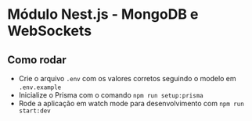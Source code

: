 Módulo Nest.js - MongoDB e WebSockets
=====================================

## Como rodar
* Crie o arquivo `.env` com os valores corretos seguindo o modelo em `.env.example`
* Inicialize o Prisma com o comando `npm run setup:prisma`
* Rode a aplicação em watch mode para desenvolvimento com `npm run start:dev`
